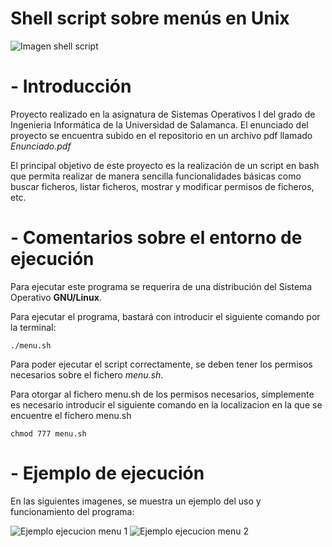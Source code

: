 # Shell script sobre menús en Unix

![Imagen shell script](https://github.com/rmelgo/scripts-menus-unix/assets/145989723/4bfdd300-24db-47f1-8059-7a315d22eb91)

# - Introducción

Proyecto realizado en la asignatura de Sistemas Operativos I del grado de Ingenieria Informática de la Universidad de Salamanca. El enunciado del proyecto se encuentra subido en el repositorio en un archivo pdf llamado *Enunciado.pdf*  
  
El principal objetivo de este proyecto es la realización de un script en bash que permita realizar de manera sencilla funcionalidades básicas como buscar ficheros, listar ficheros, mostrar y modificar permisos de ficheros, etc.

# - Comentarios sobre el entorno de ejecución

Para ejecutar este programa se requerira de una distribución del Sistema Operativo **GNU/Linux**.    

Para ejecutar el programa, bastará con introducir el siguiente comando por la terminal:

```./menu.sh```

Para poder ejecutar el script correctamente, se deben tener los permisos necesarios sobre el fichero *menu.sh*.

Para otorgar al fichero menu.sh de los permisos necesarios, simplemente es necesario introducir el siguiente comando en la localizacion en la que se encuentre el fichero menu.sh

```chmod 777 menu.sh```

# - Ejemplo de ejecución

En las siguientes imagenes, se muestra un ejemplo del uso y funcionamiento del programa:    

![Ejemplo ejecucion menu 1](https://github.com/rmelgo/scripts-menus-unix/assets/145989723/0eec2d0f-43cb-4f2c-a6d5-42fb2bdd63e5)
![Ejemplo ejecucion menu 2](https://github.com/rmelgo/scripts-menus-unix/assets/145989723/096b6ddc-86ae-40d6-be77-1fa83c1c3330)
